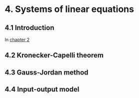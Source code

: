 # 4. Systems of linear equations

## 4.1 Introduction
In [chapter $2$](#P2)

## 4.2 Kronecker-Capelli theorem

## 4.3 Gauss-Jordan method

## 4.4 Input-output model